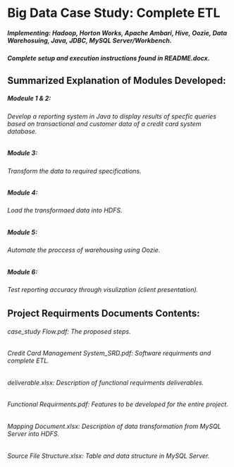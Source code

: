 # **Big Data Case Study: Complete ETL** 
##### _Implementing: Hadoop, Horton Works, Apache Ambari, Hive, Oozie, Data Warehosuing, Java, JDBC, MySQL Server/Workbench._
##### **_Complete setup and execution instructions found in README.docx._**
## **Summarized Explanation of Modules Developed:**
##### Modeule 1 & 2: 
###### Develop a reporting system in Java to display results of specfic queries based on transactional and customer data of a credit card system database.
##### Module 3: 
###### Transform the data to required specifications.
##### Module 4: 
###### Load the transformaed data into HDFS.
##### Module 5: 
###### Automate the proccess of warehousing using Oozie.
##### Module 6: 
###### Test reporting accuracy through visulization (client presentation).
## **Project Requirments Documents Contents:**
###### case_study Flow.pdf: The proposed steps.
###### Credit Card Management System_SRD.pdf: Software requirments and complete ETL.
###### deliverable.xlsx: Description of functional requirments deliverables.
###### Functional Requirments.pdf: Features to be developed for the entire project.
###### Mapping Document.xlsx: Description of data transformation from MySQL Server into HDFS.
###### Source File Structure.xlsx: Table and data structure in MySQL Server.

